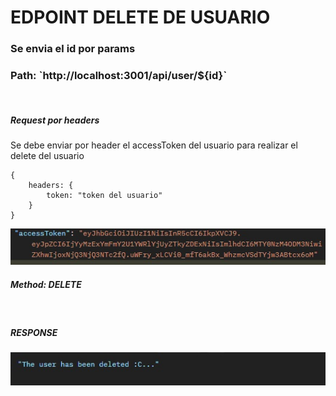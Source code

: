 <h1>EDPOINT DELETE DE USUARIO</h1>

<h3>Se envia el id por <strong>params</strong> </h3>
<h3>Path: `http://localhost:3001/api/user/${id}` </h3>
<br/>

<h5>Request por <strong>headers</strong> </h5>
<p>Se debe enviar por header el accessToken del usuario para realizar el delete del usuario</p>

    {
        headers: {
            token: "token del usuario"
        }
    }

<img src='../assets/accessToken.jpg' alt='accessToken' />

<br/>
<h5>Method: <strong>DELETE</strong> </h5>

<br/>
<h5><strong>RESPONSE</strong></h5>
<img src='../assets/deleteUser.jpg' alt='deleteUser' />
